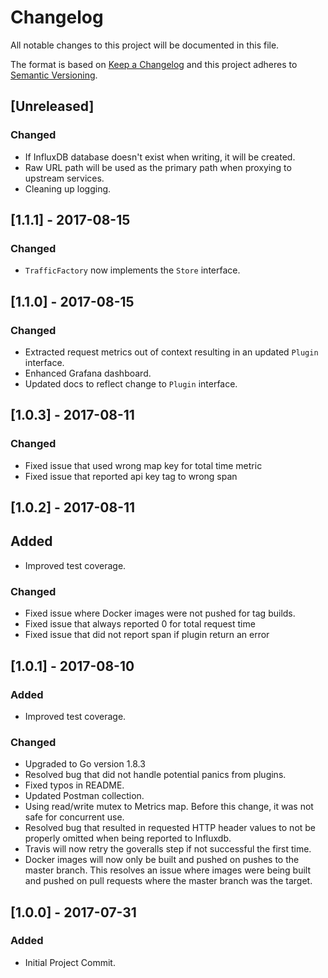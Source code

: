 # Changelog
All notable changes to this project will be documented in this file.

The format is based on [Keep a Changelog](http://keepachangelog.com/en/1.0.0/)
and this project adheres to [Semantic Versioning](http://semver.org/spec/v2.0.0.html).

## [Unreleased]
### Changed
- If InfluxDB database doesn't exist when writing, it will be created.
- Raw URL path will be used as the primary path when proxying to upstream services.
- Cleaning up logging.

## [1.1.1] - 2017-08-15
### Changed
- `TrafficFactory` now implements the `Store` interface.

## [1.1.0] - 2017-08-15
### Changed
- Extracted request metrics out of context resulting in an updated `Plugin` interface.
- Enhanced Grafana dashboard.
- Updated docs to reflect change to `Plugin` interface.

## [1.0.3] - 2017-08-11
### Changed
- Fixed issue that used wrong map key for total time metric
- Fixed issue that reported api key tag to wrong span

## [1.0.2] - 2017-08-11
## Added
- Improved test coverage.
### Changed
- Fixed issue where Docker images were not pushed for tag builds.
- Fixed issue that always reported 0 for total request time
- Fixed issue that did not report span if plugin return an error

## [1.0.1] - 2017-08-10
### Added
- Improved test coverage.
### Changed
- Upgraded to Go version 1.8.3
- Resolved bug that did not handle potential panics from plugins.
- Fixed typos in README.
- Updated Postman collection.
- Using read/write mutex to Metrics map. Before this change, it was not safe for concurrent use.
- Resolved bug that resulted in requested HTTP header values to not be properly omitted when being reported to Influxdb.
- Travis will now retry the goveralls step if not successful the first time.
- Docker images will now only be built and pushed on pushes to the master branch. This resolves an issue where images were being built and pushed on pull requests where the master branch was the target.

## [1.0.0] - 2017-07-31
### Added
- Initial Project Commit.